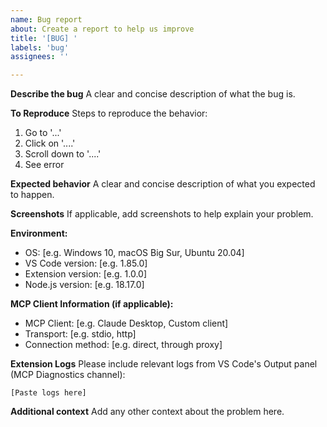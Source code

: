 ```yaml
---
name: Bug report
about: Create a report to help us improve
title: '[BUG] '
labels: 'bug'
assignees: ''

---
```


**Describe the bug**
A clear and concise description of what the bug is.

**To Reproduce**
Steps to reproduce the behavior:
1. Go to '...'
2. Click on '....'
3. Scroll down to '....'
4. See error

**Expected behavior**
A clear and concise description of what you expected to happen.

**Screenshots**
If applicable, add screenshots to help explain your problem.

**Environment:**
- OS: [e.g. Windows 10, macOS Big Sur, Ubuntu 20.04]
- VS Code version: [e.g. 1.85.0]
- Extension version: [e.g. 1.0.0]
- Node.js version: [e.g. 18.17.0]

**MCP Client Information (if applicable):**
- MCP Client: [e.g. Claude Desktop, Custom client]
- Transport: [e.g. stdio, http]
- Connection method: [e.g. direct, through proxy]

**Extension Logs**
Please include relevant logs from VS Code's Output panel (MCP Diagnostics channel):
```
[Paste logs here]
```

**Additional context**
Add any other context about the problem here.
